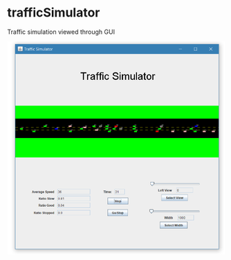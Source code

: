 # trafficSimulator
Traffic simulation viewed through GUI

![Traffic Simulator GUI](/extra/screenshot.png)
